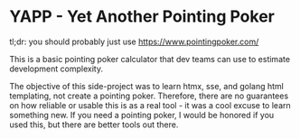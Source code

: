 # YAPP - Yet Another Pointing Poker
tl;dr: you should probably just use https://www.pointingpoker.com/

This is a basic pointing poker calculator that dev teams can use to estimate development complexity.

The objective of this side-project was to learn htmx, sse, and golang html templating, not create a pointing poker. Therefore, there are no guarantees on how reliable or usable this is as a real tool - it was a cool excuse to learn something new. If you need a pointing poker, I would be honored if you used this, but there are better tools out there.